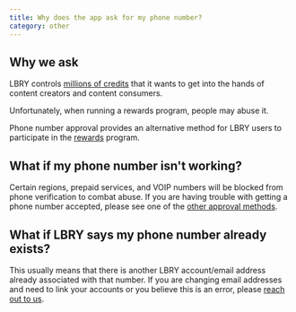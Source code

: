 ```yaml
---
title: Why does the app ask for my phone number?
category: other
---
```


## Why we ask

LBRY controls [millions of credits](/faq/credit-policy) that it wants to get into the hands of content creators and content consumers.

Unfortunately, when running a rewards program, people may abuse it.

Phone number approval provides an alternative method for LBRY users to participate in the [rewards](/faq/rewards) program.

## What if my phone number isn't working?
Certain regions, prepaid services, and VOIP numbers will be blocked from phone verification to combat abuse. If you are having trouble with getting a phone number accepted, please see one of the [other approval methods](/faq/identity-requirements).

## What if LBRY says my phone number already exists?
This usually means that there is another LBRY account/email address already associated with that number. If you are changing email addresses and need to link your accounts or you believe this is an error, please [reach out to us](mailto:help@lbry.com).
